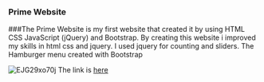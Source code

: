 ### Prime Website

###The Prime Website is my first website that created it by using HTML CSS JavaScript (jQuery) and Bootstrap. By creating this website i improved my skills in html css and jquery. I used jquery for counting and sliders. The Hamburger menu created with Bootstrap


![EJG29xo70j](https://user-images.githubusercontent.com/55697884/154237644-2c8be331-6abb-446b-8bb0-1de17e12ee77.jpg)
The link is [here](https://buzurgmehr.github.io/frontend-website/)



